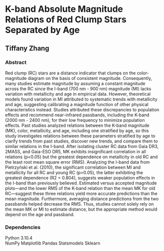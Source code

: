 # K-band Absolute Magnitude Relations of Red Clump Stars Separated by Age
## Tiffany Zhang

### Abstract
Red clump (RC) stars are a distance indicator that clumps on the color-magnitude diagram on the basis of consistent magnitude. Consequently, many studies estimate magnitude by assuming a constant magnitude across the RC since the I-band (700 nm - 900 nm) magnitude (MI) lacks variation with metallicity and age in empirical data. However, theoretical models found variation in MI attributed to systematic trends with metallicity and age, suggesting calibrating a magnitude function of other physical characteristics instead. Studies attributed these discrepancies to population effects and recommend near-infrared passbands, including the K-band (2000 nm - 2400 nm), for their low frequency to minimize population effects. Past studies analyzed relations between the K-band magnitude (MK), color, metallicity, and age, including one stratified by age, so this study investigates relations between these parameters stratified by age to clarify trends from past studies, discover new trends, and compare them to similar relations in the I-band. After isolating cluster RC data from Gaia DR3, 2MASS, and Gaia-ESO DR5, MK exhibits insignificant correlation in all relations (p<0.05) but the greatest dependence on metallicity in old RC and the least root mean square error (RMS). Analyzing the I-band data from Pietrzyński et al. (2010), the significant correlation between MI and metallicity for all RC and young RC (p>0.05), the latter exhibiting the greatest dependence (R2 = 0.804), suggests weaker population effects in the I-band than previously believed. Estimated versus accepted magnitude plots—and the lower RMS of the K-band relation than the mean MK for old RC—suggest these three relations yield more accurate predictions than the mean magnitude. Furthermore, averaging distance predictions from the two passbands helped decrease the RMS. Thus, studies cannot solely rely on the mean MK or MI to estimate distance, but the appropriate method would depend on the age and passband.

### Dependencies
Python 3.10.4 <br />
NumPy
Matplotlib
Pandas
Statsmodels
Sklearn
